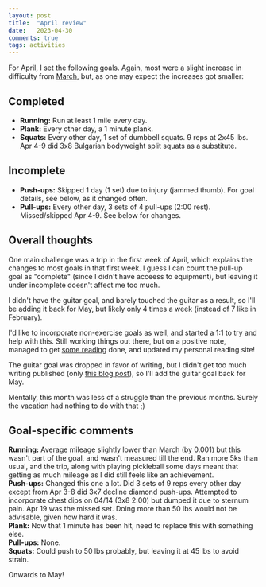 ```yaml
---
layout: post
title:  "April review"
date:   2023-04-30
comments: true
tags: activities
---
```


For April, I set the following goals. Again, most were a slight increase in difficulty from [March](https://www.ashwinmenon.com/posts/activities/2023-03-31-march-review/), but, as one may expect the increases got smaller:

## Completed
- **Running:** Run at least 1 mile every day.
- **Plank:** Every other day, a 1 minute plank.
- **Squats:** Every other day, 1 set of dumbbell squats. 9 reps at 2x45 lbs. Apr 4-9 did 3x8 Bulgarian bodyweight split squats as a substitute.

## Incomplete
- **Push-ups:** Skipped 1 day (1 set) due to injury (jammed thumb). For goal details, see below, as it changed often.
- **Pull-ups:** Every other day, 3 sets of 4 pull-ups (2:00 rest). Missed/skipped Apr 4-9. See below for changes.

## Overall thoughts
One main challenge was a trip in the first week of April, which explains the changes to most goals in that first week. I guess I can count the pull-up goal as "complete" (since I didn't have acceess to equipment), but leaving it under incomplete doesn't affect me too much.

I didn't have the guitar goal, and barely touched the guitar as a result, so I'll be adding it back for May, but likely only 4 times a week (instead of 7 like in February).

I'd like to incorporate non-exercise goals as well, and started a 1:1 to try and help with this. Still working things out there, but on a positive note, managed to get [some reading](https://read.ashwinmenon.com) done, and updated my personal reading site!

The guitar goal was dropped in favor of writing, but I didn't get too much writing published (only [this blog post](https://www.ashwinmenon.com/posts/technical/2023-04-17-the-sorry-state-of-software-ui-ux/)), so I'll add the guitar goal back for May.

Mentally, this month was less of a struggle than the previous months. Surely the vacation had nothing to do with that ;)

## Goal-specific comments
**Running:** Average mileage slightly lower than March (by 0.001) but this wasn't part of the goal, and wasn't measured till the end. Ran more 5ks than usual, and the trip, along with playing pickleball some days meant that getting as much mileage as I did still feels like an achievement.  
**Push-ups:** Changed this one a lot. Did 3 sets of 9 reps every other day except from Apr 3-8 did 3x7 decline diamond push-ups. Attempted to incorporate chest dips on 04/14 (3x8 2:00) but dumped it due to sternum pain. Apr 19 was the missed set. Doing more than 50 lbs would not be advisable, given how hard it was.   
**Plank:** Now that 1 minute has been hit, need to replace this with something else.  
**Pull-ups:** None.  
**Squats:** Could push to 50 lbs probably, but leaving it at 45 lbs to avoid strain.  

Onwards to May!
